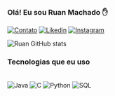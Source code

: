 ### Olá! Eu sou Ruan Machado ✋

[![Contato](https://img.shields.io/badge/Microsoft_Outlook-0078D4?style=for-the-badge&logo=microsoft-outlook&logoColor=white)](ruanmsenra@outlook.com)
[![Likedin](https://img.shields.io/badge/LinkedIn-0077B5?style=for-the-badge&logo=linkedin&logoColor=white)](https://www.linkedin.com/in/ruan-machado-35340a28a/)
[![Instagram](https://img.shields.io/badge/Instagram-E4405F?style=for-the-badge&logo=instagram&logoColor=white)](https://www.instagram.com/ruansenra7/)

![Ruan GitHub stats](https://github-readme-stats.vercel.app/api?username=ruanmachado&show_icons=true&theme=radical)

### Tecnologias que eu uso

<div styLe="display: inline_block"><br/>
<img aLign="center" aLt="Java" src="https://img.shields.io/badge/Java-ED8B00?style=for-the-badge&logo=openjdk&logoColor=white" />
<img aLign="center" aLt="C" src="https://img.shields.io/badge/C-00599C?style=for-the-badge&logo=c&logoColor=white" />
<img aLign="center" aLt="Python" src="https://img.shields.io/badge/Python-14354C?style=for-the-badge&logo=python&logoColor=white" />
<img aLign="center" aLt="SQL" src="https://img.shields.io/badge/SQLite-07405E?style=for-the-badge&logo=sqlite&logoColor=white" />
</div>


